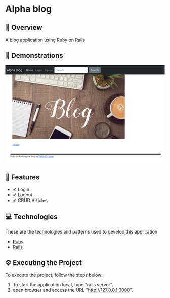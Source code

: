 <h1>
  Alpha blog
</h1>

## 📌 Overview
A blog application using Ruby on Rails

## 📑 Demonstrations
![Home page](./docs/home.png)

## 🧾 Features
<ul>
	<li>✔ Login</li>
	<li>✔ Logout</li>
  <li>✔ CRUD Articles</li>
</ul>


## 💻 Technologies
These are the technologies and patterns used to develop this application
- [Ruby](https://www.ruby-lang.org/)
- [Rails](https://rubyonrails.org/)

## ⚙️ Executing the Project
To execute the project, follow the steps below:
1. To start the application local, type "rails server".
2. open browser and access the URL "http://127.0.0.1:3000".
